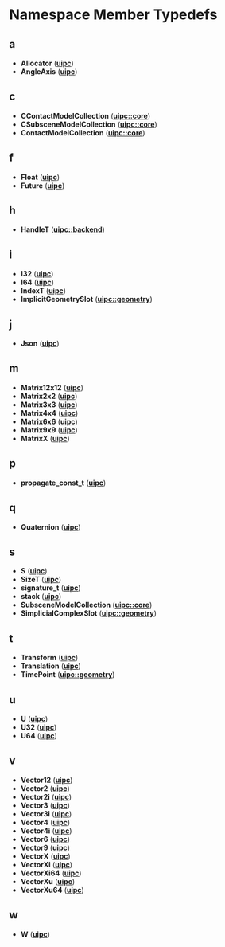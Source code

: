
# Namespace Member Typedefs



## a

* **Allocator** ([**uipc**](namespaceuipc.md))
* **AngleAxis** ([**uipc**](namespaceuipc.md))


## c

* **CContactModelCollection** ([**uipc::core**](namespaceuipc_1_1core.md))
* **CSubsceneModelCollection** ([**uipc::core**](namespaceuipc_1_1core.md))
* **ContactModelCollection** ([**uipc::core**](namespaceuipc_1_1core.md))


## f

* **Float** ([**uipc**](namespaceuipc.md))
* **Future** ([**uipc**](namespaceuipc.md))


## h

* **HandleT** ([**uipc::backend**](namespaceuipc_1_1backend.md))


## i

* **I32** ([**uipc**](namespaceuipc.md))
* **I64** ([**uipc**](namespaceuipc.md))
* **IndexT** ([**uipc**](namespaceuipc.md))
* **ImplicitGeometrySlot** ([**uipc::geometry**](namespaceuipc_1_1geometry.md))


## j

* **Json** ([**uipc**](namespaceuipc.md))


## m

* **Matrix12x12** ([**uipc**](namespaceuipc.md))
* **Matrix2x2** ([**uipc**](namespaceuipc.md))
* **Matrix3x3** ([**uipc**](namespaceuipc.md))
* **Matrix4x4** ([**uipc**](namespaceuipc.md))
* **Matrix6x6** ([**uipc**](namespaceuipc.md))
* **Matrix9x9** ([**uipc**](namespaceuipc.md))
* **MatrixX** ([**uipc**](namespaceuipc.md))


## p

* **propagate\_const\_t** ([**uipc**](namespaceuipc.md))


## q

* **Quaternion** ([**uipc**](namespaceuipc.md))


## s

* **S** ([**uipc**](namespaceuipc.md))
* **SizeT** ([**uipc**](namespaceuipc.md))
* **signature\_t** ([**uipc**](namespaceuipc.md))
* **stack** ([**uipc**](namespaceuipc.md))
* **SubsceneModelCollection** ([**uipc::core**](namespaceuipc_1_1core.md))
* **SimplicialComplexSlot** ([**uipc::geometry**](namespaceuipc_1_1geometry.md))


## t

* **Transform** ([**uipc**](namespaceuipc.md))
* **Translation** ([**uipc**](namespaceuipc.md))
* **TimePoint** ([**uipc::geometry**](namespaceuipc_1_1geometry.md))


## u

* **U** ([**uipc**](namespaceuipc.md))
* **U32** ([**uipc**](namespaceuipc.md))
* **U64** ([**uipc**](namespaceuipc.md))


## v

* **Vector12** ([**uipc**](namespaceuipc.md))
* **Vector2** ([**uipc**](namespaceuipc.md))
* **Vector2i** ([**uipc**](namespaceuipc.md))
* **Vector3** ([**uipc**](namespaceuipc.md))
* **Vector3i** ([**uipc**](namespaceuipc.md))
* **Vector4** ([**uipc**](namespaceuipc.md))
* **Vector4i** ([**uipc**](namespaceuipc.md))
* **Vector6** ([**uipc**](namespaceuipc.md))
* **Vector9** ([**uipc**](namespaceuipc.md))
* **VectorX** ([**uipc**](namespaceuipc.md))
* **VectorXi** ([**uipc**](namespaceuipc.md))
* **VectorXi64** ([**uipc**](namespaceuipc.md))
* **VectorXu** ([**uipc**](namespaceuipc.md))
* **VectorXu64** ([**uipc**](namespaceuipc.md))


## w

* **W** ([**uipc**](namespaceuipc.md))




